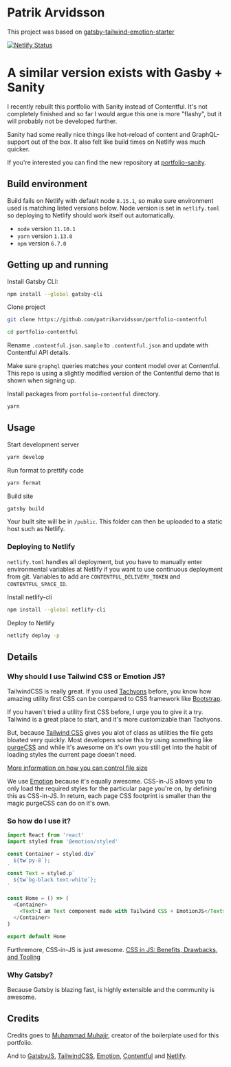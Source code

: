 # Patrik Arvidsson

This project was based on [gatsby-tailwind-emotion-starter](https://github.com/muhajirframe/gatsby-tailwind-emotion-starter) 

[![Netlify Status](https://api.netlify.com/api/v1/badges/bcafd0b8-adec-4262-9254-bf44652c74a5/deploy-status)](https://app.netlify.com/sites/portfolio-contentful/deploys)

# A similar version exists with Gasby + Sanity

I recently rebuilt this portfolio with Sanity instead of Contentful. It's not
completely finished and so far I would argue this one is more "flashy", but it
will probably not be developed further.

Sanity had some really nice things like hot-reload of content and
GraphQL-support out of the box. It also felt like build times on Netlify was
much quicker.

If you're interested you can find the new repository at [portfolio-sanity](https://github.com/patrikarvidsson/portfolio-gatsby-sanity).

## Build environment

Build fails on Netlify with default node `8.15.1`, so make sure environment used
is matching listed versions below. Node version is set in `netlify.toml` so
deploying to Netlify should work itself out automatically. 

- `node` version `11.10.1`
- `yarn` version `1.13.0`
- `npm` version `6.7.0`

## Getting up and running

Install Gatsby CLI:
```sh
npm install --global gatsby-cli
```

Clone project
```sh
git clone https://github.com/patrikarvidsson/portfolio-contentful
```

```sh
cd portfolio-contentful
```

Rename `.contentful.json.sample` to `.contentful.json` and update with
Contentful API details.

Make sure `graphql` queries matches your content model over at Contentful. This
repo is using a slightly modified version of the Contentful demo that is shown
when signing up.

Install packages from `portfolio-contentful` directory.
```sh
yarn
```

## Usage

Start development server
```sh
yarn develop
```

Run format to prettify code
```sh
yarn format
```

Build site
```sh
gatsby build
```

Your built site will be in `/public`. This folder can then be uploaded to a
static host such as Netlify.

### Deploying to Netlify

`netlify.toml` handles all deployment, but you have to manually enter
environmental variables at Netlify if you want to use continuous deployment from
git. Variables to add are `CONTENTFUL_DELIVERY_TOKEN` and `CONTENTFUL_SPACE_ID`.

Install netlify-cli
```sh
npm install --global netlify-cli
```

Deploy to Netlify
``` sh
netlify deploy -p
```

## Details

### Why should I use Tailwind CSS or Emotion JS?

TailwindCSS is really great. If you used
[Tachyons](https://tachyons.io/) before, you know how amazing utility first CSS
can be compared to CSS framework like [Bootstrap](http://getbootstrap.com/).

If you haven't tried a utility first CSS before, I urge you to give it a try. Tailwind is
a great place to start, and it's more customizable than Tachyons.

But, because [Tailwind CSS](https://tailwindcss.com) gives you alot of class as
utilities the file gets bloated very quickly. Most developers solve this by
using something like [purgeCSS](https://github.com/FullHuman/purgecss) and while
it's awesome on it's own you still get into the habit of loading styles the
current page doesn't need.

[More information on how you can control file size](https://tailwindcss.com/docs/controlling-file-size)

We use [Emotion](https://github.com/emotion-js/emotion) because it's equally awesome. CSS-in-JS allows you to only load
the required styles for the particular page you're on, by defining this as
CSS-in-JS. In return, each page CSS footprint is smaller than the magic purgeCSS
can do on it's own.

### So how do I use it?

```javascript
import React from 'react'
import styled from '@emotion/styled'

const Container = styled.div`
  ${tw`py-8`};
`
const Text = styled.p`
  ${tw`bg-black text-white`};
`

const Home = () => (
  <Container>
    <Text>I am Text component made with Tailwind CSS + EmotionJS</Text>
  </Container>
)

export default Home
```

Furthremore, CSS-in-JS is just awesome. [CSS in JS: Benefits, Drawbacks, and Tooling](https://objectpartners.com/2017/11/03/css-in-js-benefits-drawbacks-and-tooling/)

### Why Gatsby?

Because Gatsby is blazing fast, is highly extensible and the community is
awesome. 

## Credits

Credits goes to [Muhammad Muhajir](https://github.com/muhajirdev), creator
of the boilerplate used for this portfolio.

And to [GatsbyJS](https://www.gatsbyjs.org/),
[TailwindCSS](https://tailwindcss.com/),
[Emotion](https://github.com/emotion-js/emotion),
[Contentful](https://www.contentful.com/) and [Netlify](https://www.netlify.com/).
